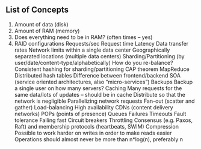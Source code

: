 ## List of Concepts

1. Amount of data (disk)
2. Amount of RAM (memory)
3. Does everything need to be in RAM? (often times – yes)
4. RAID configurations
Requests/sec
Request time
Latency
Data transfer rates
Network limits within a single data center
Geographically separated locations (multiple data centers)
Sharding/Partitioning (by user/date/content-type/alphabetically)
How do you re-balance?
Consistent hashing for sharding/partitioning
CAP theorem
MapReduce
Distributed hash tables
Difference between frontend/backend
SOA (service oriented architectures, also “micro-services”)
Backups
Backup a single user on how many servers?
Caching
Many requests for the same data/lots of updates – should be in cache
Distribute so that the network is negligible
Parallelizing network requests
Fan-out (scatter and gather)
Load-balancing
High availability
CDNs (content delivery networks)
POPs (points of presence)
Queues
Failures
Timeouts
Fault tolerance
Failing fast
Circuit breakers
Throttling
Consensus (e.g. Paxos, Raft) and membership protocols (heartbeats, SWIM)
Compression
Possible to work harder on writes in order to make reads easier
Operations should almost never be more than n*log(n), preferably n